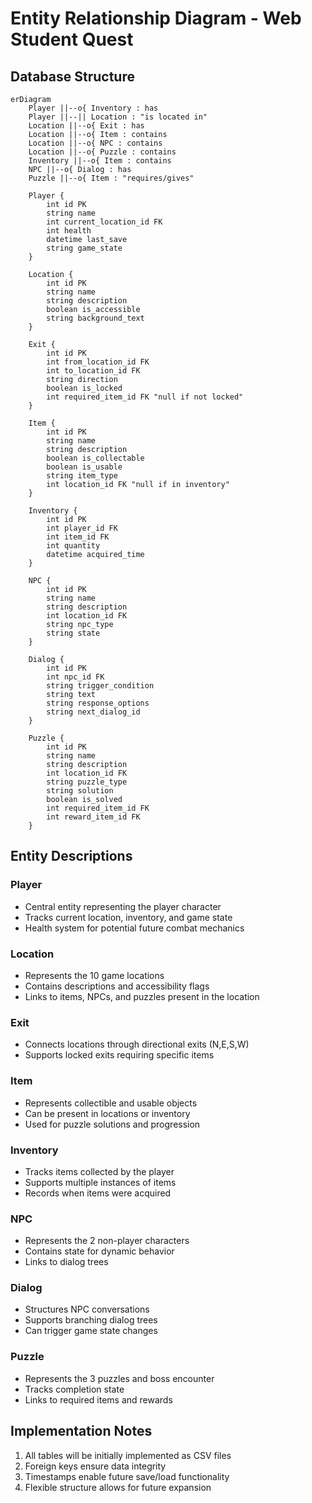 # Entity Relationship Diagram - Web Student Quest

## Database Structure

```mermaid
erDiagram
    Player ||--o{ Inventory : has
    Player ||--|| Location : "is located in"
    Location ||--o{ Exit : has
    Location ||--o{ Item : contains
    Location ||--o{ NPC : contains
    Location ||--o{ Puzzle : contains
    Inventory ||--o{ Item : contains
    NPC ||--o{ Dialog : has
    Puzzle ||--o{ Item : "requires/gives"
    
    Player {
        int id PK
        string name
        int current_location_id FK
        int health
        datetime last_save
        string game_state
    }

    Location {
        int id PK
        string name
        string description
        boolean is_accessible
        string background_text
    }

    Exit {
        int id PK
        int from_location_id FK
        int to_location_id FK
        string direction
        boolean is_locked
        int required_item_id FK "null if not locked"
    }

    Item {
        int id PK
        string name
        string description
        boolean is_collectable
        boolean is_usable
        string item_type
        int location_id FK "null if in inventory"
    }

    Inventory {
        int id PK
        int player_id FK
        int item_id FK
        int quantity
        datetime acquired_time
    }

    NPC {
        int id PK
        string name
        string description
        int location_id FK
        string npc_type
        string state
    }

    Dialog {
        int id PK
        int npc_id FK
        string trigger_condition
        string text
        string response_options
        string next_dialog_id
    }

    Puzzle {
        int id PK
        string name
        string description
        int location_id FK
        string puzzle_type
        string solution
        boolean is_solved
        int required_item_id FK
        int reward_item_id FK
    }
```

## Entity Descriptions

### Player
- Central entity representing the player character
- Tracks current location, inventory, and game state
- Health system for potential future combat mechanics

### Location
- Represents the 10 game locations
- Contains descriptions and accessibility flags
- Links to items, NPCs, and puzzles present in the location

### Exit
- Connects locations through directional exits (N,E,S,W)
- Supports locked exits requiring specific items

### Item
- Represents collectible and usable objects
- Can be present in locations or inventory
- Used for puzzle solutions and progression

### Inventory
- Tracks items collected by the player
- Supports multiple instances of items
- Records when items were acquired

### NPC
- Represents the 2 non-player characters
- Contains state for dynamic behavior
- Links to dialog trees

### Dialog
- Structures NPC conversations
- Supports branching dialog trees
- Can trigger game state changes

### Puzzle
- Represents the 3 puzzles and boss encounter
- Tracks completion state
- Links to required items and rewards

## Implementation Notes
1. All tables will be initially implemented as CSV files
2. Foreign keys ensure data integrity
3. Timestamps enable future save/load functionality
4. Flexible structure allows for future expansion